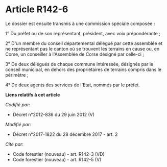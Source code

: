 # Article R142-6

Le dossier est ensuite transmis à une commission spéciale composée :

1° Du préfet ou de son représentant, président, avec voix prépondérante ;

2° D'un membre du conseil départemental délégué par cette assemblée et ne représentant pas le canton où se trouvent les
terrains en cause ou, en Corse, un conseiller à l'Assemblée de Corse désigné par celle-ci ;

3° De deux délégués de chaque commune intéressée, désignés par le conseil municipal, en dehors des propriétaires de terrains
compris dans le périmètre ;

4° De deux agents des services de l'Etat, nommés par le préfet.

**Liens relatifs à cet article**

_Codifié par_:

  - Décret n°2012-836 du 29 juin 2012 (V)

_Modifié par_:

  - Décret n°2017-1822 du 28 décembre 2017 - art. 2

_Cité par_:

  - Code forestier (nouveau) - art. R142-3 (VD)
  - Code forestier (nouveau) - art. R142-5 (V)
